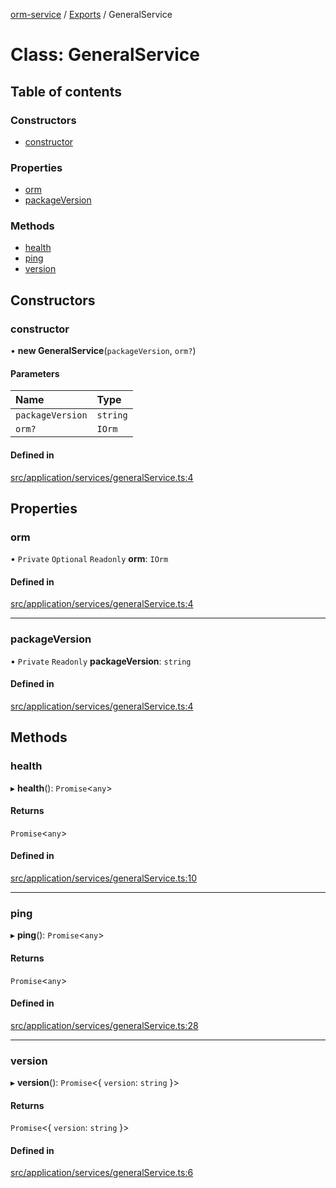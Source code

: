 [orm-service](../README.md) / [Exports](../modules.md) / GeneralService

# Class: GeneralService

## Table of contents

### Constructors

- [constructor](GeneralService.md#constructor)

### Properties

- [orm](GeneralService.md#orm)
- [packageVersion](GeneralService.md#packageversion)

### Methods

- [health](GeneralService.md#health)
- [ping](GeneralService.md#ping)
- [version](GeneralService.md#version)

## Constructors

### constructor

• **new GeneralService**(`packageVersion`, `orm?`)

#### Parameters

| Name | Type |
| :------ | :------ |
| `packageVersion` | `string` |
| `orm?` | `IOrm` |

#### Defined in

[src/application/services/generalService.ts:4](https://github.com/FlavioLionelRita/lambdaorm-svc/blob/73e5767/src/application/services/generalService.ts#L4)

## Properties

### orm

• `Private` `Optional` `Readonly` **orm**: `IOrm`

#### Defined in

[src/application/services/generalService.ts:4](https://github.com/FlavioLionelRita/lambdaorm-svc/blob/73e5767/src/application/services/generalService.ts#L4)

___

### packageVersion

• `Private` `Readonly` **packageVersion**: `string`

#### Defined in

[src/application/services/generalService.ts:4](https://github.com/FlavioLionelRita/lambdaorm-svc/blob/73e5767/src/application/services/generalService.ts#L4)

## Methods

### health

▸ **health**(): `Promise`<`any`\>

#### Returns

`Promise`<`any`\>

#### Defined in

[src/application/services/generalService.ts:10](https://github.com/FlavioLionelRita/lambdaorm-svc/blob/73e5767/src/application/services/generalService.ts#L10)

___

### ping

▸ **ping**(): `Promise`<`any`\>

#### Returns

`Promise`<`any`\>

#### Defined in

[src/application/services/generalService.ts:28](https://github.com/FlavioLionelRita/lambdaorm-svc/blob/73e5767/src/application/services/generalService.ts#L28)

___

### version

▸ **version**(): `Promise`<{ `version`: `string`  }\>

#### Returns

`Promise`<{ `version`: `string`  }\>

#### Defined in

[src/application/services/generalService.ts:6](https://github.com/FlavioLionelRita/lambdaorm-svc/blob/73e5767/src/application/services/generalService.ts#L6)
